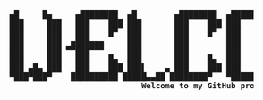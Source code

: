 <pre> 
 
		▄█     █▄     ▄████████  ▄█        ▄████████  ▄██████▄    ▄▄▄▄███▄▄▄▄      ▄████████ 
		███     ███   ███    ███ ███       ███    ███ ███    ███ ▄██▀▀▀███▀▀▀██▄   ███    ███ 
		███     ███   ███    █▀  ███       ███    █▀  ███    ███ ███   ███   ███   ███    █▀  
		███     ███  ▄███▄▄▄     ███       ███        ███    ███ ███   ███   ███  ▄███▄▄▄     
		███     ███ ▀▀███▀▀▀     ███       ███        ███    ███ ███   ███   ███ ▀▀███▀▀▀     
		███     ███   ███    █▄  ███       ███    █▄  ███    ███ ███   ███   ███   ███    █▄  
		███ ▄█▄ ███   ███    ███ ███▌    ▄ ███    ███ ███    ███ ███   ███   ███   ███    ███ 
		▀███▀███▀    ██████████ █████▄▄██ ████████▀   ▀██████▀   ▀█   ███   █▀    ██████████                                                                             
                     				<strong>Welcome to my GitHub profile.</strong>
</pre>
